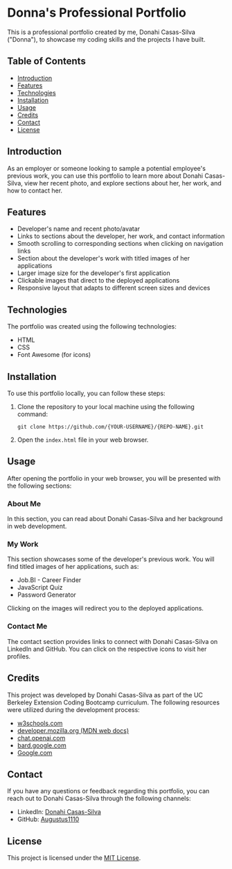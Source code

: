 # Donna's Professional Portfolio

This is a professional portfolio created by me, Donahi Casas-Silva ("Donna"), to showcase my coding skills and the projects I have built.

## Table of Contents
- [Introduction](#introduction)
- [Features](#features)
- [Technologies](#technologies)
- [Installation](#installation)
- [Usage](#usage)
- [Credits](#credits)
- [Contact](#contact)
- [License](#license)

## Introduction
As an employer or someone looking to sample a potential employee's previous work, you can use this portfolio to learn more about Donahi Casas-Silva, view her recent photo, and explore sections about her, her work, and how to contact her.

## Features
- Developer's name and recent photo/avatar
- Links to sections about the developer, her work, and contact information
- Smooth scrolling to corresponding sections when clicking on navigation links
- Section about the developer's work with titled images of her applications
- Larger image size for the developer's first application
- Clickable images that direct to the deployed applications
- Responsive layout that adapts to different screen sizes and devices

## Technologies
The portfolio was created using the following technologies:
- HTML
- CSS
- Font Awesome (for icons)

## Installation
To use this portfolio locally, you can follow these steps:
1. Clone the repository to your local machine using the following command:
   ```
   git clone https://github.com/{YOUR-USERNAME}/{REPO-NAME}.git
   ```
2. Open the `index.html` file in your web browser.

## Usage
After opening the portfolio in your web browser, you will be presented with the following sections:

### About Me
In this section, you can read about Donahi Casas-Silva and her background in web development. 

### My Work
This section showcases some of the developer's previous work. You will find titled images of her applications, such as:
- Job.BI - Career Finder
- JavaScript Quiz
- Password Generator

Clicking on the images will redirect you to the deployed applications.

### Contact Me
The contact section provides links to connect with Donahi Casas-Silva on LinkedIn and GitHub. You can click on the respective icons to visit her profiles.

## Credits
This project was developed by Donahi Casas-Silva as part of the UC Berkeley Extension Coding Bootcamp curriculum. The following resources were utilized during the development process:
- [w3schools.com](https://www.w3schools.com)
- [developer.mozilla.org (MDN web docs)](https://developer.mozilla.org)
- [chat.openai.com](https://chat.openai.com)
- [bard.google.com](https://bard.google.com)
- [Google.com](https://www.google.com)

## Contact
If you have any questions or feedback regarding this portfolio, you can reach out to Donahi Casas-Silva through the following channels:
- LinkedIn: [Donahi Casas-Silva](https://www.linkedin.com/in/meetawesomedonna)
- GitHub: [Augustus1110](https://github.com/Augustus1110)

## License
This project is licensed under the [MIT License](LICENSE).
